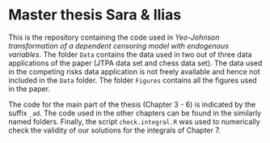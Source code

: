 # Master thesis Sara & Ilias
This is the repository containing the code used in *Yeo-Johnson transformation of a dependent censoring model with endogenous variables*. The folder `Data` contains the data used in two out of three data applications of the paper (JTPA data set and chess data set). The data used in the competing risks data application is not freely available and hence not included in the `Data` folder. The folder `Figures` contains all the figures used in the paper.

The code for the main part of the thesis (Chapter 3 - 6) is indicated by the suffix `_ad`. The code used in the other chapters can be found in the similarly named folders. Finally, the script `check.integral.R` was used to numerically check the validity of our solutions for the integrals of Chapter 7.
